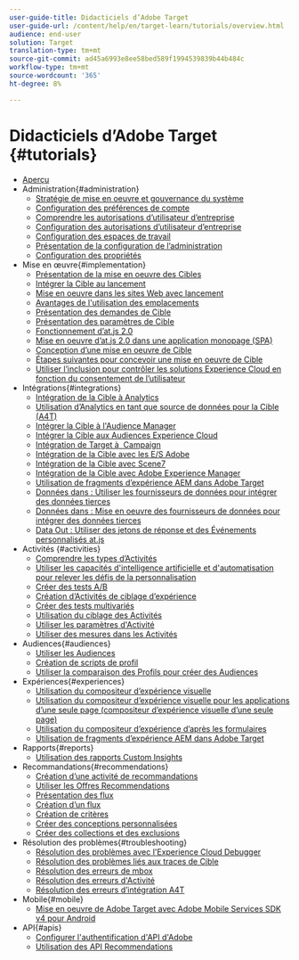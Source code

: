 ```yaml
---
user-guide-title: Didacticiels d’Adobe Target
user-guide-url: /content/help/en/target-learn/tutorials/overview.html
audience: end-user
solution: Target
translation-type: tm+mt
source-git-commit: ad45a6993e8ee58bed589f1994539839b44b484c
workflow-type: tm+mt
source-wordcount: '365'
ht-degree: 8%

---
```



# Didacticiels d’Adobe Target {#tutorials}

+ [Aperçu](../overview.md)
+ Administration{#administration}
   + [Stratégie de mise en oeuvre et gouvernance du système](../dev101/1.1-implementation-strategy-sys-governance.md)
   + [Configuration des préférences de compte](../administration/set-up-account-preferences.md)
   + [Comprendre les autorisations d’utilisateur d’entreprise](../administration/understanding-enterprise-user-permissions.md)
   + [Configuration des autorisations d’utilisateur d’entreprise](../dev101/1.2-configure-ent-user-permissions.md)
   + [Configuration des espaces de travail](../administration/set-up-workspaces.md)
   + [Présentation de la configuration de l’administration](../dev101/1.3-intro-to-admin-setup.md)
   + [Configuration des propriétés](../administration/set-up-properties.md)
+ Mise en œuvre{#implementation}
   + [Présentation de la mise en oeuvre des Cibles](../dev101/2.1-intro-to-target-implementation.md)
   + [Intégrer la Cible au lancement](../dev101/3.1-target-launch.md)
   + [Mise en oeuvre dans les sites Web avec lancement](https://docs.adobe.com/content/help/en/experience-cloud/implementing-in-websites-with-launch/index.html)
   + [Avantages de l&#39;utilisation des emplacements](../dev101/2.2-benefits-of-locations.md)
   + [Présentation des demandes de Cible](../dev101/2.3-intro-to-target-requests.md)
   + [Présentation des paramètres de Cible](../dev101/2.4-intro-to-target-params.md)
   + [Fonctionnement d’at.js 2.0](../implementation/understanding-how-atjs-20-works.md)
   + [Mise en oeuvre d’at.js 2.0 dans une application monopage (SPA)](../implementation/implement-atjs-20-in-a-single-page-application.md)
   + [Conception d’une mise en oeuvre de Cible](../dev101/2.5-design-target-implementation.md)
   + [Étapes suivantes pour concevoir une mise en oeuvre de Cible](../dev101/2.6-next-steps-design-target-implementation.md)
   + [Utiliser l’inclusion pour contrôler les solutions Experience Cloud en fonction du consentement de l’utilisateur](https://docs.adobe.com/content/help/en/core-services-learn/tutorials/id-service/use-opt-in-to-control-experience-cloud-activities-based-on-user-consent.html)
+ Intégrations{#integrations}
   + [Intégration de la Cible à Analytics](../dev101/3.2-target-analytics.md)
   + [Utilisation d’Analytics en tant que source de données pour la Cible (A4T)](../integrations/use-analytics-as-a-data-source-a4t.md)
   + [Intégrer la Cible à l&#39;Audience Manager](../dev101/3.3-target-dmp.md)
   + [Intégrer la Cible aux Audiences Experience Cloud](../dev101/3.4-target-exc-audiences.md)
   + [Intégration de Target à  Campaign](../dev101/3.6-target-campaign.md)
   + [Intégration de la Cible avec les E/S Adobe](../dev101/3.7-target-io.md)
   + [Intégration de la Cible avec Scene7](../dev101/3.8-target-scene7.md)
   + [Intégration de la Cible avec Adobe Experience Manager](../dev101/3.5-target-aem.md)
   + [Utilisation de fragments d’expérience AEM dans Adobe Target](https://helpx.adobe.com/experience-manager/kt/sites/using/experience-fragment-target-offer-feature-video-use.html)
   + [Données dans : Utiliser les fournisseurs de données pour intégrer des données tierces](../integrations/use-data-providers-to-integrate-third-party-data.md)
   + [Données dans : Mise en oeuvre des fournisseurs de données pour intégrer des données tierces](../integrations/implement-data-providers-to-integrate-third-party-data.md)
   + [Data Out : Utiliser des jetons de réponse et des Événements personnalisés at.js](../integrations/use-response-tokens-and-atjs-custom-events.md)
+ Activités {#activities}
   + [Comprendre les types d’Activités](../activities/understanding-the-types-of-activities.md)
   + [Utiliser les capacités d&#39;intelligence artificielle et d&#39;automatisation pour relever les défis de la personnalisation](../activities/use-the-artificial-intelligence-and-automation-capabilities-to-meet-the-challenges-of-personalization.md)
   + [Créer des tests A/B](../activities/create-ab-tests.md)
   + [Création d’Activités de ciblage d’expérience](../activities/create-experience-targeting-activities.md)
   + [Créer des tests multivariés](../activities/create-multivariate-tests.md)
   + [Utilisation du ciblage des Activités](../activities/use-activity-targeting.md)
   + [Utiliser les paramètres d&#39;Activité](../activities/use-activity-settings.md)
   + [Utiliser des mesures dans les Activités](../activities/use-metrics-in-activities.md)
+ Audiences{#audiences}
   + [Utiliser les Audiences](../audiences/use-audiences.md)
   + [Création de scripts de profil](../audiences/create-profile-scripts.md)
   + [Utiliser la comparaison des Profils pour créer des Audiences](../audiences/use-profile-comparison-to-build-audiences.md)
+ Expériences{#experiences}
   + [Utilisation du compositeur d’expérience visuelle](../experiences/use-the-visual-experience-composer.md)
   + [Utilisation du compositeur d’expérience visuelle pour les applications d’une seule page (compositeur d’expérience visuelle d’une seule page)](../experiences/use-the-visual-experience-composer-for-single-page-applications.md)
   + [Utilisation du compositeur d’expérience d’après les formulaires](../experiences/use-the-form-based-experience-composer.md)
   + [Utilisation de fragments d’expérience AEM dans Adobe Target](https://helpx.adobe.com/experience-manager/kt/sites/using/experience-fragment-target-offer-feature-video-use.html)
+ Rapports{#reports}
   + [Utilisation des rapports Custom Insights](../reports/use-the-personalization-insights-reports.md)
+ Recommandations{#recommendations}
   + [Création d’une activité de recommandations](../recommendations/create-a-recommendations-activity.md)
   + [Utiliser les Offres Recommendations](../recommendations/use-recommendations-offers.md)
   + [Présentation des flux](../recommendations/understanding-feeds.md)
   + [Création d’un flux](../recommendations/create-a-feed.md)
   + [Création de critères](../recommendations/create-criteria.md)
   + [Créer des conceptions personnalisées](../recommendations/create-custom-designs.md)
   + [Créer des collections et des exclusions](../recommendations/create-collections-and-exclusions.md)
+ Résolution des problèmes{#troubleshooting}
   + [Résolution des problèmes avec l&#39;Experience Cloud Debugger](../troubleshooting/troubleshoot-with-the-experience-cloud-debugger.md)
   + [Résolution des problèmes liés aux traces de Cible](../troubleshooting/troubleshoot-with-target-traces.md)
   + [Résolution des erreurs de mbox](../dev101/4.1-troubleshoot-mbox-errors.md)
   + [Résolution des erreurs d&#39;Activité](../dev101/4.2-troubleshoot-activity-errors.md)
   + [Résolution des erreurs d’intégration A4T](../dev101/4.3-troubleshoot-integration-errors.md)
+ Mobile{#mobile}
   + [Mise en oeuvre de Adobe Target avec Adobe Mobile Services SDK v4 pour Android](../mobile-v4/overview.md)
+ API{#apis}
   + [Configurer l&#39;authentification d&#39;API d&#39;Adobe](../apis/configure-io-target-integration.md)
   + [Utilisation des API Recommendations](https://docs.adobe.com/content/help/en/target-learn/recommendations-api-tutorial/recs-api-overview.html)
